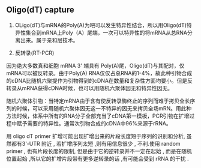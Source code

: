 ## Oligo(dT) capture

1. OLigo(dT)与mRNA的Poly(A)为吧可以发生特异性结合，所以用Oligo(dT)特异性集合到mRNA上Poly（A）尾端，一次可以特异性的将mRNA从总RNA分离出来。属于亲和层技术。

2. 反转录(RT-PCR)

因为绝大多数真和细胞 mRNA 3' 端具有 Poly(A)尾，Oligo(dT)与其配对，仅mRNA可以被反转录。由于Poly(A) RNA仅仅占总RNA的1-4%，故此种引物合成的cDNA比随机六聚提作为引物得到的cDNA在数量和复杂性方面均要小。但是反转录从mRNA获得cDNA时候，也可以用随机六聚体因无和特异性因无。


随机六聚体引物：当特定mRNA由于含有使反转录酶终止的序列而难于拷贝全长序列的时候，可以采用随机六聚体因无这一不特异的因无来拷贝全场mRN。用此种方法时候，体系中所有的RNA分子全部充当了cDNA第一模板，PCR引物在扩增过程中赋予需要的特异性。通常次引物合成的cDNA中96%来源于rRNA。


用 oligo dT primer 扩增可能出现扩增出来的片段长度短于序列的识别和分析, 虽然都有3'-UTR 附近 , 若扩增序列太短 ,则有用信息很少 , 不利.使用 random primer , 也有片段长度的限制, 但是由于它的逆转录并不一定在起始 , 而是在随机位置起始 ,所以它的扩增片段带有更多逆转录的话 ,有可能会受到 rRNA 的干扰 .
